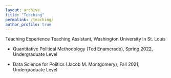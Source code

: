 ```yaml
---
layout: archive
title: "Teaching"
permalink: /teaching/
author_profile: true
---
```


Teaching Experience
Teaching Assistant, Washington University in St. Louis

- Quantitative Political Methodology (Ted Enamerado), Spring 2022, Undergraduate Level

- Data Science for Politics (Jacob M. Montgomery), Fall 2021, Undergraduate Level
